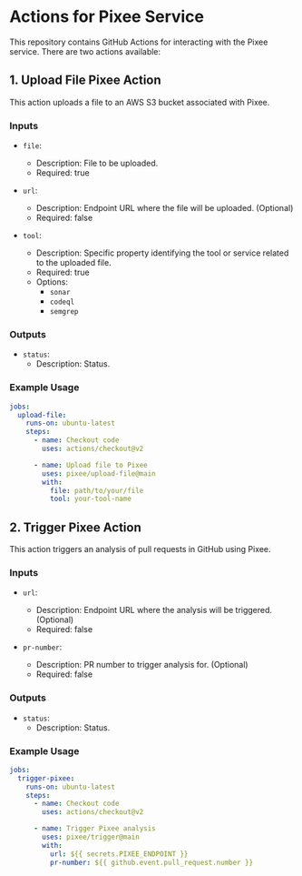 # Actions for Pixee Service

This repository contains GitHub Actions for interacting with the Pixee service. There are two actions available:

## 1. Upload File Pixee Action

This action uploads a file to an AWS S3 bucket associated with Pixee.

### Inputs

- `file`:
    - Description: File to be uploaded.
    - Required: true

- `url`:
    - Description: Endpoint URL where the file will be uploaded. (Optional)
    - Required: false

- `tool`:
    - Description: Specific property identifying the tool or service related to the uploaded file.
    - Required: true
    - Options:
      - `sonar`
      - `codeql`
      - `semgrep`

### Outputs

- `status`:
    - Description: Status.

### Example Usage

```yaml
jobs:
  upload-file:
    runs-on: ubuntu-latest
    steps:
      - name: Checkout code
        uses: actions/checkout@v2

      - name: Upload file to Pixee
        uses: pixee/upload-file@main
        with:
          file: path/to/your/file
          tool: your-tool-name
```

## 2. Trigger Pixee Action

This action triggers an analysis of pull requests in GitHub using Pixee.

### Inputs

- `url`:
    - Description: Endpoint URL where the analysis will be triggered. (Optional)
    - Required: false

- `pr-number`:
    - Description: PR number to trigger analysis for. (Optional)
    - Required: false

### Outputs

- `status`:
    - Description: Status.

### Example Usage

```yaml
jobs:
  trigger-pixee:
    runs-on: ubuntu-latest
    steps:
      - name: Checkout code
        uses: actions/checkout@v2

      - name: Trigger Pixee analysis
        uses: pixee/trigger@main
        with:
          url: ${{ secrets.PIXEE_ENDPOINT }}
          pr-number: ${{ github.event.pull_request.number }}
```
